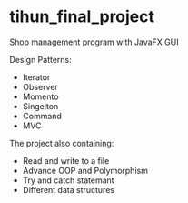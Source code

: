 # tihun_final_project
Shop management program with JavaFX GUI


Design Patterns:
- Iterator
- Observer
- Momento
- Singelton
- Command
- MVC

The project also containing:
- Read and write to a file
- Advance OOP and Polymorphism
- Try and catch statemant
- Different data structures 

